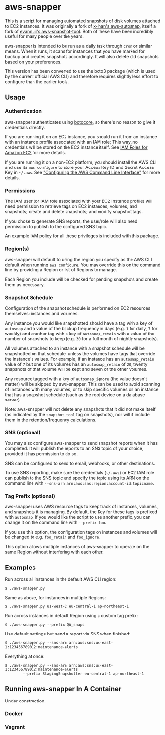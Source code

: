 # aws-snapper

This is a script for managing automated snapshots of disk volumes attached to EC2 instances. It was
originally a fork of [x-lhan's aws-autosnap](https://github.com/x-lhan/aws-autosnap), itself a fork
of [evannuil's aws-snapshot-tool](https://github.com/evannuil/aws-snapshot-tool).
Both of these have been incredibly useful for many people over the years.

aws-snapper is intended to be run as a daily task through `cron` or similar means. When it runs, it
scans for instances that you have marked for backup and creates snapshots accordingly. It will also
delete old snapshots based on your preferences.

This version has been converted to use the boto3 package (which is used by the current official
AWS CLI) and therefore requires slightly less effort to configure than the earlier tools.

## Usage

### Authentication

aws-snapper authenticates using [botocore](http://botocore.readthedocs.org), so there's no reason
to give it credentials directly.

If you are running it on an EC2 instance, you should run it from an instance with an instance profile
associated with an IAM role; This way, no credentials will be stored on the EC2 instance itself. See
[IAM Roles for Amazon EC2](http://docs.aws.amazon.com/AWSEC2/latest/UserGuide/iam-roles-for-amazon-ec2.html)
for more details.

If you are running it on a non-EC2 platform, you should install the AWS CLI and use its
`aws configure` to store your Access Key ID and Secret Access Key in `~/.aws`. See
["Configuring the AWS Command Line Interface"](http://docs.aws.amazon.com/cli/latest/userguide/cli-chap-getting-started.html)
for more details.

### Permissions

The IAM user (or IAM role associated with your EC2 instance profile) will need permission to
retrieve tags on EC2 instances, volumes, and snapshots; create and delete snapshots; and modify
snapshot tags.

If you chose to generate SNS reports, the user/role will also need permission to publish to the
configured SNS topic.

An example IAM policy for all these privileges is included with this package.

### Region(s)

aws-snapper will default to using the region you specify as the AWS CLI default when running
`aws configure`. You may override this on the command line by providing a Region or list of Regions
to manage.

Each Region you include will be checked for pending snapshots and create them as necessary.

### Snapshot Schedule

Configuration of the snapshot schedule is performed on EC2 resources themselves: instances and
volumes.

Any instance you would like snapshotted should have a tag with a key of `autosnap` and a value of
the backup frequency in days (e.g. `1` for daily, `7` for weekly) and another tag with a key of
`autosnap_retain` with a value of the number of snapshots to keep (e.g. `30` for a full month of
nightly snapshots).

All volumes attached to an instance with a snapshot schedule will be snapshotted on that schedule,
unless the volumes have tags that override the instance's values. For example, if an instance has
an `autosnap_retain` value of `7` but one of its volumes has an `autosnap_retain` of `20`, twenty
snapshots of that volume will be kept and seven of the other volumes.

Any resource tagged with a key of `autosnap_ignore` (the value doesn't matter) will be skipped by
aws-snapper. This can be used to avoid scanning of instances with many volumes, or to skip specific
volumes on an instance that has a snapshot schedule (such as the root device on a database server).

Note: aws-snapper will not delete any snapshots that it did not make itself (as indicated by the
`snapshot_tool` tag on snapshots), nor will it include them in the retention/frequency calculations.

### SNS (optional)

You may also configure aws-snapper to send snapshot reports when it has completed. It will publish
the reports to an SNS topic of your choice, provided it has permission to do so.

SNS can be configured to send to email, webhooks, or other destinations.

To use SNS reporting, make sure the credentials (`~/.aws`) or EC2 IAM role can publish to the SNS
topic and specify the topic using its ARN on the command line with
`--sns-arn arn:aws:sns:region:account-id:topicname`.

### Tag Prefix (optional)

aws-snapper uses AWS resource tags to keep track of instances, volumes, and snapshots it is
managing. By default, the Key for these tags is prefixed with `autosnap`. If you would like the
script to use another prefix, you can change it on the command line with `--prefix foo`.

If you use this option, the configuration tags on instances and volumes will be changed to e.g.
`foo_retain` and `foo_ignore`.

This option allows multiple instances of aws-snapper to operate on the same Region without
interfering with each other.

## Examples

Run across all instances in the default AWS CLI region:

    $ ./aws-snapper.py

Same as above, for instances in multiple Regions:

    $ ./aws-snapper.py us-west-2 eu-central-1 ap-northeast-1

Run across instances in default Region using a custom tag prefix:

    $ ./aws-snapper.py --prefix QA_snaps

Use default settings but send a report via SNS when finished:

    $ ./aws-snapper.py --sns-arn arn:aws:sns:us-east-1:123456789012:maintenance-alerts

Everything at once:

    $ ./aws-snapper.py --sns-arn arn:aws:sns:us-east-1:123456789012:maintenance-alerts
            --prefix StagingSnapshotter eu-central-1 ap-northeast-1

## Running aws-snapper In A Container

Under construction.

### Docker

### Vagrant
